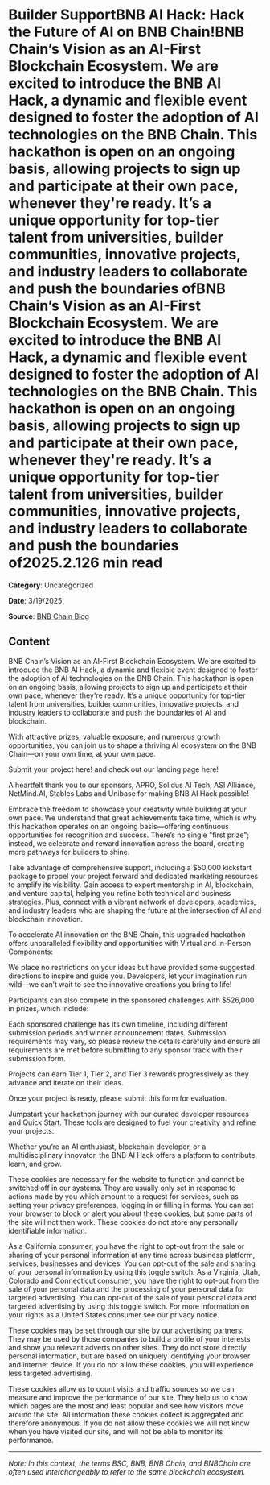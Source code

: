 # Builder SupportBNB AI Hack: Hack the Future of AI on BNB Chain!BNB Chain’s Vision as an AI-First Blockchain Ecosystem. We are excited to introduce the BNB AI Hack, a dynamic and flexible event designed to foster the adoption of AI technologies on the BNB Chain. This hackathon is open on an ongoing basis, allowing projects to sign up and participate at their own pace, whenever they're ready. It’s a unique opportunity for top-tier talent from universities, builder communities, innovative projects, and industry leaders to collaborate and push the boundaries ofBNB Chain’s Vision as an AI-First Blockchain Ecosystem. We are excited to introduce the BNB AI Hack, a dynamic and flexible event designed to foster the adoption of AI technologies on the BNB Chain. This hackathon is open on an ongoing basis, allowing projects to sign up and participate at their own pace, whenever they're ready. It’s a unique opportunity for top-tier talent from universities, builder communities, innovative projects, and industry leaders to collaborate and push the boundaries of2025.2.126 min read

**Category**: Uncategorized

**Date**: 3/19/2025

**Source**: [BNB Chain Blog](https://www.bnbchain.org/en/blog/bnb-ai-hack-hack-the-future-of-ai-on-bnb-chain)

## Content

BNB Chain’s Vision as an AI-First Blockchain Ecosystem. We are excited to introduce the BNB AI Hack, a dynamic and flexible event designed to foster the adoption of AI technologies on the BNB Chain. This hackathon is open on an ongoing basis, allowing projects to sign up and participate at their own pace, whenever they're ready. It’s a unique opportunity for top-tier talent from universities, builder communities, innovative projects, and industry leaders to collaborate and push the boundaries of AI and blockchain.

With attractive prizes, valuable exposure, and numerous growth opportunities, you can join us to shape a thriving AI ecosystem on the BNB Chain—on your own time, at your own pace.

Submit your project here! and check out our landing page here!

A heartfelt thank you to our sponsors, APRO, Solidus AI Tech, ASI Alliance, NetMind.AI, Stables Labs and Unibase for making BNB AI Hack possible!

Embrace the freedom to showcase your creativity while building at your own pace. We understand that great achievements take time, which is why this hackathon operates on an ongoing basis—offering continuous opportunities for recognition and success. There’s no single "first prize"; instead, we celebrate and reward innovation across the board, creating more pathways for builders to shine.

Take advantage of comprehensive support, including a $50,000 kickstart package to propel your project forward and dedicated marketing resources to amplify its visibility. Gain access to expert mentorship in AI, blockchain, and venture capital, helping you refine both technical and business strategies. Plus, connect with a vibrant network of developers, academics, and industry leaders who are shaping the future at the intersection of AI and blockchain innovation.

To accelerate AI innovation on the BNB Chain, this upgraded hackathon offers unparalleled flexibility and opportunities with Virtual and In-Person Components:

We place no restrictions on your ideas but have provided some suggested directions to inspire and guide you. Developers, let your imagination run wild—we can’t wait to see the innovative creations you bring to life!

Participants can also compete in the sponsored challenges with $526,000 in prizes, which include:

Each sponsored challenge has its own timeline, including different submission periods and winner announcement dates. Submission requirements may vary, so please review the details carefully and ensure all requirements are met before submitting to any sponsor track with their submission form.

Projects can earn Tier 1, Tier 2, and Tier 3 rewards progressively as they advance and iterate on their ideas.

Once your project is ready, please submit this form for evaluation.

Jumpstart your hackathon journey with our curated developer resources and Quick Start. These tools are designed to fuel your creativity and refine your projects.

Whether you’re an AI enthusiast, blockchain developer, or a multidisciplinary innovator, the BNB AI Hack offers a platform to contribute, learn, and grow.

These cookies are necessary for the website to function and cannot be switched off in our systems. They are usually only set in response to actions made by you which amount to a request for services, such as setting your privacy preferences, logging in or filling in forms. You can set your browser to block or alert you about these cookies, but some parts of the site will not then work. These cookies do not store any personally identifiable information.

As a California consumer, you have the right to opt-out from the sale or sharing of your personal information at any time across business platform, services, businesses and devices. You can opt-out of the sale and sharing of your personal information by using this toggle switch. As a Virginia, Utah, Colorado and Connecticut consumer, you have the right to opt-out from the sale of your personal data and the processing of your personal data for targeted advertising. You can opt-out of the sale of your personal data and targeted advertising by using this toggle switch. For more information on your rights as a United States consumer see our privacy notice.

These cookies may be set through our site by our advertising partners. They may be used by those companies to build a profile of your interests and show you relevant adverts on other sites. They do not store directly personal information, but are based on uniquely identifying your browser and internet device. If you do not allow these cookies, you will experience less targeted advertising.

These cookies allow us to count visits and traffic sources so we can measure and improve the performance of our site. They help us to know which pages are the most and least popular and see how visitors move around the site. All information these cookies collect is aggregated and therefore anonymous. If you do not allow these cookies we will not know when you have visited our site, and will not be able to monitor its performance.



---

*Note: In this context, the terms BSC, BNB, BNB Chain, and BNBChain are often used interchangeably to refer to the same blockchain ecosystem.*
